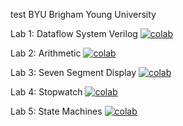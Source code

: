 test
BYU
Brigham Young University

Lab 1: Dataflow System Verilog [![colab](https://colab.research.google.com/assets/colab-badge.svg)](https://colab.research.google.com/github/byuccl/digital_design_colab/blob/main/Lab1_Dataflow.ipynb)


Lab 2: Arithmetic [![colab](https://colab.research.google.com/assets/colab-badge.svg)](https://colab.research.google.com/github/byuccl/digital_design_colab/blob/main/Lab2_Arithmetic_pynb.ipynb)

Lab 3: Seven Segment Display [![colab](https://colab.research.google.com/assets/colab-badge.svg)]()

Lab 4: Stopwatch [![colab](https://colab.research.google.com/assets/colab-badge.svg)]()

Lab 5: State Machines [![colab](https://colab.research.google.com/assets/colab-badge.svg)]()
